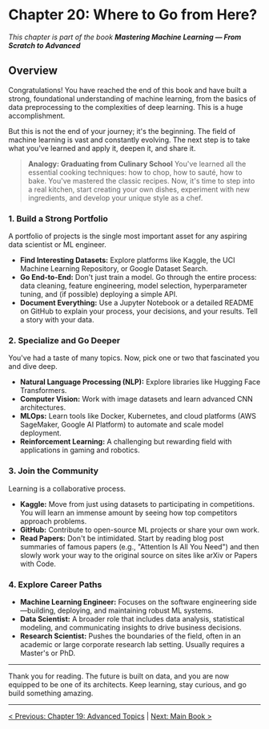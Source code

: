 # Chapter 20: Where to Go from Here?

_This chapter is part of the book **Mastering Machine Learning — From Scratch to Advanced**_

## Overview

Congratulations! You have reached the end of this book and have built a strong, foundational understanding of machine learning, from the basics of data preprocessing to the complexities of deep learning. This is a huge accomplishment.

But this is not the end of your journey; it's the beginning. The field of machine learning is vast and constantly evolving. The next step is to take what you've learned and apply it, deepen it, and share it.

> **Analogy: Graduating from Culinary School**
> You've learned all the essential cooking techniques: how to chop, how to sauté, how to bake. You've mastered the classic recipes. Now, it's time to step into a real kitchen, start creating your own dishes, experiment with new ingredients, and develop your unique style as a chef.

### 1. Build a Strong Portfolio
A portfolio of projects is the single most important asset for any aspiring data scientist or ML engineer.
- **Find Interesting Datasets:** Explore platforms like Kaggle, the UCI Machine Learning Repository, or Google Dataset Search.
- **Go End-to-End:** Don't just train a model. Go through the entire process: data cleaning, feature engineering, model selection, hyperparameter tuning, and (if possible) deploying a simple API.
- **Document Everything:** Use a Jupyter Notebook or a detailed README on GitHub to explain your process, your decisions, and your results. Tell a story with your data.

### 2. Specialize and Go Deeper
You've had a taste of many topics. Now, pick one or two that fascinated you and dive deep.
- **Natural Language Processing (NLP):** Explore libraries like Hugging Face Transformers.
- **Computer Vision:** Work with image datasets and learn advanced CNN architectures.
- **MLOps:** Learn tools like Docker, Kubernetes, and cloud platforms (AWS SageMaker, Google AI Platform) to automate and scale model deployment.
- **Reinforcement Learning:** A challenging but rewarding field with applications in gaming and robotics.

### 3. Join the Community
Learning is a collaborative process.
- **Kaggle:** Move from just using datasets to participating in competitions. You will learn an immense amount by seeing how top competitors approach problems.
- **GitHub:** Contribute to open-source ML projects or share your own work.
- **Read Papers:** Don't be intimidated. Start by reading blog post summaries of famous papers (e.g., "Attention Is All You Need") and then slowly work your way to the original source on sites like arXiv or Papers with Code.

### 4. Explore Career Paths
- **Machine Learning Engineer:** Focuses on the software engineering side—building, deploying, and maintaining robust ML systems.
- **Data Scientist:** A broader role that includes data analysis, statistical modeling, and communicating insights to drive business decisions.
- **Research Scientist:** Pushes the boundaries of the field, often in an academic or large corporate research lab setting. Usually requires a Master's or PhD.

---

Thank you for reading. The future is built on data, and you are now equipped to be one of its architects. Keep learning, stay curious, and go build something amazing.

---

[< Previous: Chapter 19: Advanced Topics](./chapter-19-advanced-topics.md) | [Next: Main Book >](./README.md)